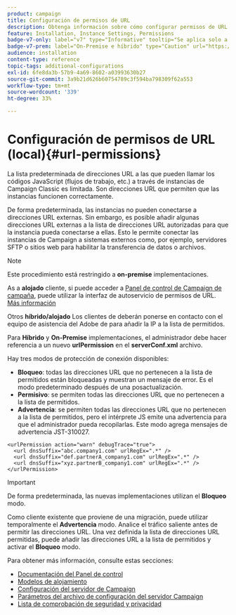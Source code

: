```yaml
---
product: campaign
title: Configuración de permisos de URL
description: Obtenga información sobre cómo configurar permisos de URL
feature: Installation, Instance Settings, Permissions
badge-v7-only: label="v7" type="Informative" tooltip="Se aplica solo a Campaign Classic v7"
badge-v7-prem: label="On-Premise e híbrido" type="Caution" url="https://experienceleague.adobe.com/docs/campaign-classic/using/installing-campaign-classic/architecture-and-hosting-models/hosting-models-lp/hosting-models.html?lang=es" tooltip="Se aplica solo a implementaciones On-premise e híbridas"
audience: installation
content-type: reference
topic-tags: additional-configurations
exl-id: 6fe8da3b-57b9-4a69-8602-a03993630b27
source-git-commit: 3a9b21d626b60754789c3f594ba798309f62a553
workflow-type: tm+mt
source-wordcount: '339'
ht-degree: 33%

---
```


# Configuración de permisos de URL (local){#url-permissions}



La lista predeterminada de direcciones URL a las que pueden llamar los códigos JavaScript (flujos de trabajo, etc.) a través de instancias de Campaign Classic es limitada. Son direcciones URL que permiten que las instancias funcionen correctamente.

De forma predeterminada, las instancias no pueden conectarse a direcciones URL externas. Sin embargo, es posible añadir algunas direcciones URL externas a la lista de direcciones URL autorizadas para que la instancia pueda conectarse a ellas. Esto le permite conectar las instancias de Campaign a sistemas externos como, por ejemplo, servidores SFTP o sitios web para habilitar la transferencia de datos o archivos.

>[!NOTE]
>
>Este procedimiento está restringido a **on-premise** implementaciones.
>
>As a **alojado** cliente, si puede acceder a [Panel de control de Campaign de campaña](https://experienceleague.adobe.com/docs/control-panel/using/control-panel-home.html?lang=es), puede utilizar la interfaz de autoservicio de permisos de URL. [Más información](https://experienceleague.adobe.com/docs/control-panel/using/instances-settings/url-permissions.html?lang=es)
>
>Otros **híbrido/alojado** Los clientes de deberán ponerse en contacto con el equipo de asistencia del Adobe de para añadir la IP a la lista de permitidos.
>

Para **Híbrido** y **On-Premise** implementaciones, el administrador debe hacer referencia a un nuevo **urlPermission** en el **serverConf.xml** archivo.


Hay tres modos de protección de conexión disponibles:

* **Bloqueo**: todas las direcciones URL que no pertenecen a la lista de permitidos están bloqueadas y muestran un mensaje de error. Es el modo predeterminado después de una posactualización.
* **Permisivo**: se permiten todas las direcciones URL que no pertenecen a la lista de permitidos.
* **Advertencia**: se permiten todas las direcciones URL que no pertenecen a la lista de permitidos, pero el intérprete JS emite una advertencia para que el administrador pueda recopilarlas. Este modo agrega mensajes de advertencia JST-310027.

```
<urlPermission action="warn" debugTrace="true">
  <url dnsSuffix="abc.company1.com" urlRegEx=".*" />
  <url dnsSuffix="def.partnerA_company1.com" urlRegEx=".*" />
  <url dnsSuffix="xyz.partnerB_company1.com" urlRegEx=".*" />
</urlPermission>
```

>[!IMPORTANT]
>
>De forma predeterminada, las nuevas implementaciones utilizan el **Bloqueo** modo.
>
>Como cliente existente que proviene de una migración, puede utilizar temporalmente el **Advertencia** modo. Analice el tráfico saliente antes de permitir las direcciones URL. Una vez definida la lista de direcciones URL permitidas, puede añadir las direcciones URL a la lista de permitidos y activar el **Bloqueo** modo.

Para obtener más información, consulte estas secciones:

* [Documentación del Panel de control](https://experienceleague.adobe.com/docs/control-panel/using/control-panel-home.html?lang=es)
* [Modelos de alojamiento](hosting-models.md)
* [Configuración del servidor de Campaign](configuring-campaign-server.md)
* [Parámetros del archivo de configuración del servidor Campaign](the-server-configuration-file.md)
* [Lista de comprobación de seguridad y privacidad](get-started-security-privacy.md)
